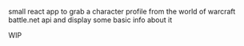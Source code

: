 small react app to grab a character profile from the world of warcraft battle.net api and display some basic info about it

WIP
